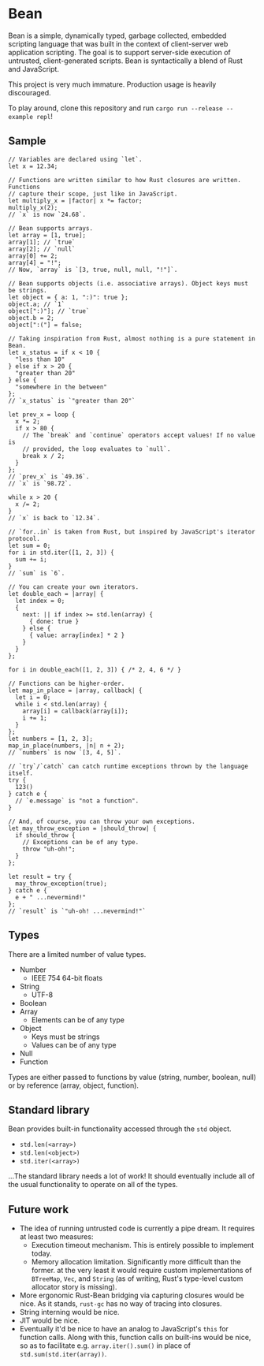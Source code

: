 # Bean

Bean is a simple, dynamically typed, garbage collected, embedded scripting language that was built in the context of client-server web application scripting. The goal is to support server-side execution of untrusted, client-generated scripts. Bean is syntactically a blend of Rust and JavaScript.

This project is very much immature. Production usage is heavily discouraged.

To play around, clone this repository and run `cargo run --release --example repl`!

## Sample

```
// Variables are declared using `let`.
let x = 12.34;

// Functions are written similar to how Rust closures are written. Functions
// capture their scope, just like in JavaScript.
let multiply_x = |factor| x *= factor;
multiply_x(2);
// `x` is now `24.68`.

// Bean supports arrays.
let array = [1, true];
array[1]; // `true`
array[2]; // `null`
array[0] += 2;
array[4] = "!";
// Now, `array` is `[3, true, null, null, "!"]`.

// Bean supports objects (i.e. associative arrays). Object keys must be strings.
let object = { a: 1, ":)": true };
object.a; // `1`
object[":)"]; // `true`
object.b = 2;
object[":("] = false;

// Taking inspiration from Rust, almost nothing is a pure statement in Bean.
let x_status = if x < 10 {
  "less than 10"
} else if x > 20 {
  "greater than 20"
} else {
  "somewhere in the between"
};
// `x_status` is `"greater than 20"`

let prev_x = loop {
  x *= 2;
  if x > 80 {
    // The `break` and `continue` operators accept values! If no value is
    // provided, the loop evaluates to `null`.
    break x / 2;
  }
};
// `prev_x` is `49.36`.
// `x` is `98.72`.

while x > 20 {
  x /= 2;
}
// `x` is back to `12.34`.

// `for..in` is taken from Rust, but inspired by JavaScript's iterator protocol.
let sum = 0;
for i in std.iter([1, 2, 3]) {
  sum += i;
}
// `sum` is `6`.

// You can create your own iterators.
let double_each = |array| {
  let index = 0;
  {
    next: || if index >= std.len(array) {
      { done: true }
    } else {
      { value: array[index] * 2 }
    }
  }
};

for i in double_each([1, 2, 3]) { /* 2, 4, 6 */ }

// Functions can be higher-order.
let map_in_place = |array, callback| {
  let i = 0;
  while i < std.len(array) {
    array[i] = callback(array[i]);
    i += 1;
  }
};
let numbers = [1, 2, 3];
map_in_place(numbers, |n| n + 2);
// `numbers` is now `[3, 4, 5]`.

// `try`/`catch` can catch runtime exceptions thrown by the language itself.
try {
  123()
} catch e {
  // `e.message` is "not a function".
}

// And, of course, you can throw your own exceptions.
let may_throw_exception = |should_throw| {
  if should_throw {
    // Exceptions can be of any type.
    throw "uh-oh!";
  }
};

let result = try {
  may_throw_exception(true);
} catch e {
  e + " ...nevermind!"
};
// `result` is `"uh-oh! ...nevermind!"`
```

## Types

There are a limited number of value types.

* Number
  * IEEE 754 64-bit floats
* String
  * UTF-8
* Boolean
* Array
  * Elements can be of any type
* Object
  * Keys must be strings
  * Values can be of any type
* Null
* Function

Types are either passed to functions by value (string, number, boolean, null) or by reference (array, object, function).

## Standard library

Bean provides built-in functionality accessed through the `std` object.

* `std.len(<array>)`
* `std.len(<object>)`
* `std.iter(<array>)`

...The standard library needs a lot of work! It should eventually include all of the usual functionality to operate on all of the types.

## Future work

* The idea of running untrusted code is currently a pipe dream. It requires at least two measures:
  * Execution timeout mechanism. This is entirely possible to implement today.
  * Memory allocation limitation. Significantly more difficult than the former. at the very least it would require custom implementations of `BTreeMap`, `Vec`, and `String` (as of writing, Rust's type-level custom allocator story is missing).
* More ergonomic Rust-Bean bridging via capturing closures would be nice. As it stands, `rust-gc` has no way of tracing into closures.
* String interning would be nice.
* JIT would be nice.
* Eventually it'd be nice to have an analog to JavaScript's `this` for function calls. Along with this, function calls on built-ins would be nice, so as to facilitate e.g. `array.iter().sum()` in place of `std.sum(std.iter(array))`.
